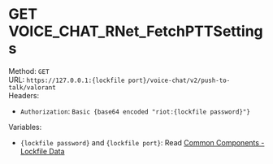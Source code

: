 # GET VOICE_CHAT_RNet_FetchPTTSettings

Method: `GET`  
URL: `https://127.0.0.1:{lockfile port}/voice-chat/v2/push-to-talk/valorant`  
Headers:
 - `Authorization`: `Basic {base64 encoded "riot:{lockfile password}"}`

Variables:
 - `{lockfile password}` and `{lockfile port}`: Read [Common Components - Lockfile Data](..\common-components.md#lockfile-data)

